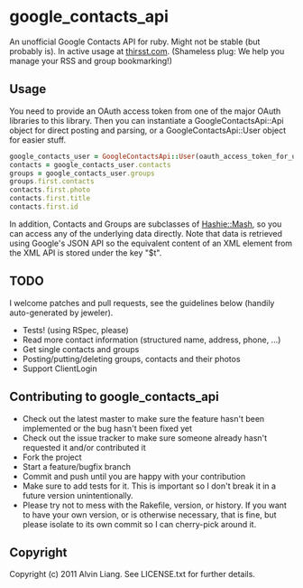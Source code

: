 # google_contacts_api

An unofficial Google Contacts API for ruby. Might not be stable (but probably is). In active usage at [thirsst.com](http://thirsst.com/). (Shameless plug: We help you manage your RSS and group bookmarking!)

## Usage

You need to provide an OAuth access token from one of the major OAuth libraries to this library.
Then you can instantiate a GoogleContactsApi::Api object for direct posting and parsing, or a
GoogleContactsApi::User object for easier stuff.

```ruby
google_contacts_user = GoogleContactsApi::User(oauth_access_token_for_user)
contacts = google_contacts_user.contacts
groups = google_contacts_user.groups
groups.first.contacts
contacts.first.photo
contacts.first.title
contacts.first.id
```

In addition, Contacts and Groups are subclasses of [Hashie::Mash](https://github.com/intridea/hashie), so you can access any of the underlying data directly. Note that data is retrieved using Google's JSON API so the equivalent content of an XML element from the XML API is stored under the key "$t".

## TODO

I welcome patches and pull requests, see the guidelines below (handily auto-generated
by jeweler).

* Tests! (using RSpec, please)
* Read more contact information (structured name, address, phone, ...)
* Get single contacts and groups
* Posting/putting/deleting groups, contacts and their photos
* Support ClientLogin

## Contributing to google_contacts_api
 
* Check out the latest master to make sure the feature hasn't been implemented or the bug hasn't been fixed yet
* Check out the issue tracker to make sure someone already hasn't requested it and/or contributed it
* Fork the project
* Start a feature/bugfix branch
* Commit and push until you are happy with your contribution
* Make sure to add tests for it. This is important so I don't break it in a future version unintentionally.
* Please try not to mess with the Rakefile, version, or history. If you want to have your own version, or is otherwise necessary, that is fine, but please isolate to its own commit so I can cherry-pick around it.

## Copyright

Copyright (c) 2011 Alvin Liang. See LICENSE.txt for further details.